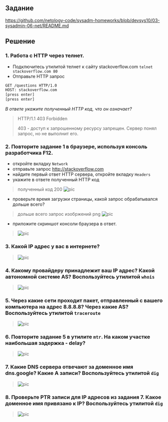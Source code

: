 ## Задание

https://github.com/netology-code/sysadm-homeworks/blob/devsys10/03-sysadmin-06-net/README.md

## Решение

### 1. Работа c HTTP через телнет.

- Подключитесь утилитой телнет к сайту stackoverflow.com
  `telnet stackoverflow.com 80`
- Отправьте HTTP запрос

```bash
GET /questions HTTP/1.0
HOST: stackoverflow.com
[press enter]
[press enter]
```

_В ответе укажите полученный HTTP код, что он означает?_

> HTTP/1.1 403 Forbidden
>
> 403 - доступ к запрошенному ресурсу запрещен. Сервер понял запрос, но не выполнит его.

### 2. Повторите задание 1 в браузере, используя консоль разработчика F12.

- откройте вкладку `Network`
- отправьте запрос http://stackoverflow.com
- найдите первый ответ HTTP сервера, откройте вкладку `Headers`
- укажите в ответе полученный HTTP код

> полученный код 200
> ![pic](media/image2_1.png)

- проверьте время загрузки страницы, какой запрос обрабатывался дольше всего?

> дольше всего запрос изобржений png
> ![pic](media/image2_2.png)

- приложите скриншот консоли браузера в ответ.

> ![pic](media/image2_3.png)

### 3. Какой IP адрес у вас в интернете?

> ![pic](media/image3.png)

### 4. Какому провайдеру принадлежит ваш IP адрес? Какой автономной системе AS? Воспользуйтесь утилитой `whois`

> ![pic](media/image4.png)

### 5. Через какие сети проходит пакет, отправленный с вашего компьютера на адрес 8.8.8.8? Через какие AS? Воспользуйтесь утилитой `traceroute`

> ![pic](media/image5.png)

### 6. Повторите задание 5 в утилите `mtr`. На каком участке наибольшая задержка - delay?

> ![pic](media/image6.png)

### 7. Какие DNS сервера отвечают за доменное имя dns.google? Какие A записи? Воспользуйтесь утилитой `dig`

> ![pic](media/image7.png)

### 8. Проверьте PTR записи для IP адресов из задания 7. Какое доменное имя привязано к IP? Воспользуйтесь утилитой `dig`

> ![pic](media/image8.png)
